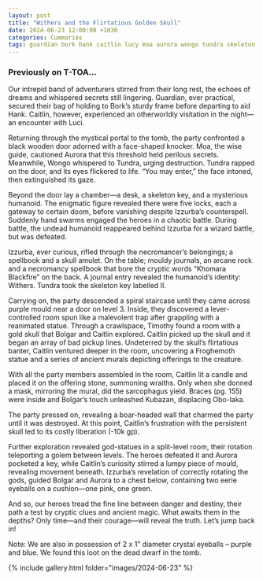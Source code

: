 ```yaml
---
layout: post
title: "Withers and the Flirtatious Golden Skull"
date: 2024-06-23 12:00:00 +1030
categories: Cummaries
tags: guardian bork hank caitlin lucy moa aurora wongo tundra skeleton key izzurba bolgar swarm necromancer spellbook locks, skull amulet hithers khomara blackfire mould froghemoth candle kubazan obolaka god eyeballs
---
```

### Previously on T-TOA…

Our intrepid band of adventurers stirred from their long rest, the echoes of dreams and whispered secrets still lingering. Guardian, ever practical, secured their bag of holding to Bork’s sturdy frame before departing to aid Hank. Caitlin, however, experienced an otherworldly visitation in the night—an encounter with Luci.

Returning through the mystical portal to the tomb, the party confronted a black wooden door adorned with a face-shaped knocker. Moa, the wise guide, cautioned Aurora that this threshold held perilous secrets. Meanwhile, Wongo whispered to Tundra, urging destruction. Tundra rapped on the door, and its eyes flickered to life. “You may enter,” the face intoned, then extinguished its gaze.

Beyond the door lay a chamber—a desk, a skeleton key, and a mysterious humanoid. The enigmatic figure revealed there were five locks, each a gateway to certain doom, before vanishing despite Izzurba’s counterspell. Suddenly hand swarms engaged the heroes in a chaotic battle. During battle, the undead humanoid reappeared behind Izzurba for a wizard battle, but was defeated.

Izzurba, ever curious, rifled through the necromancer’s belongings; a spellbook and a skull amulet. On the table; mouldy journals, an arcane rock and a necromancy spellbook that bore the cryptic words “Khomara Blackfire” on the back. A journal entry revealed the humanoid’s identity: Withers. Tundra took the skeleton key labelled II.

Carrying on, the party descended a spiral staircase until they came across purple mould near a door on level 3. Inside, they discovered a lever-controlled room spun like a malevolent trap after grappling with a reanimated statue. Through a crawlspace, Timothy found a room with a gold skull that Bolgar and Caitlin explored. Caitlin picked up the skull and it began an array of bad pickup lines. Undeterred by the skull’s flirtatious banter, Caitlin ventured deeper in the room, uncovering a Froghemoth statue and a series of ancient murals depicting offerings to the creature.

With all the party members assembled in the room, Caitlin lit a candle and placed it on the offering stone, summoning wraiths. Only when she donned a mask, mirroring the mural, did the sarcophagus yield. Braces (pg. 155) were inside and Bolgar’s touch unleashed Kubazan, displacing Obo-laka.

The party pressed on, revealing a boar-headed wall that charmed the party until it was destroyed. At this point, Caitlin’s frustration with the persistent skull led to its costly liberation (-10k gp).

Further exploration revealed god-statues in a split-level room, their rotation teleporting a golem between levels. The heroes defeated it and Aurora pocketed a key, while Caitlin’s curiosity stirred a lumpy piece of mould, revealing movement beneath. Izzurba’s revelation of correctly rotating the gods, guided Bolgar and Aurora to a chest below, containing two eerie eyeballs on a cushion—one pink, one green.

And so, our heroes tread the fine line between danger and destiny, their path a test by cryptic clues and ancient magic. What awaits them in the depths? Only time—and their courage—will reveal the truth. Let’s jump back in!


Note: We are also in possession of 2 x 1” diameter crystal eyeballs – purple and blue. We found this loot on the dead dwarf in the tomb.


{% include gallery.html folder="images/2024-06-23" %}
